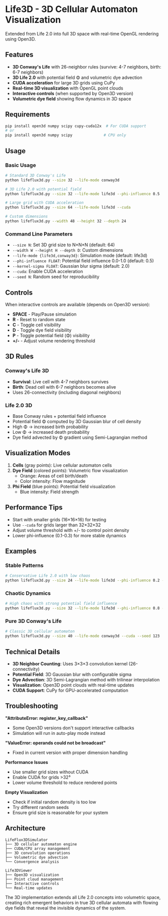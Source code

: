 # Life3D - 3D Cellular Automaton Visualization

Extended from Life 2.0 into full 3D space with real-time OpenGL rendering using Open3D.

## Features

- **3D Conway's Life** with 26-neighbor rules (survive: 4-7 neighbors, birth: 6-7 neighbors)
- **3D Life 2.0** with potential field Φ and volumetric dye advection
- **CUDA acceleration** for large 3D grids using CuPy
- **Real-time 3D visualization** with OpenGL point clouds
- **Interactive controls** (when supported by Open3D version)
- **Volumetric dye field** showing flow dynamics in 3D space

## Requirements

```bash
pip install open3d numpy scipy cupy-cuda12x  # For CUDA support
# or
pip install open3d numpy scipy              # CPU only
```

## Usage

### Basic Usage

```bash
# Standard 3D Conway's Life
python lifeflux3d.py --size 32 --life-mode conway3d

# 3D Life 2.0 with potential field
python lifeflux3d.py --size 32 --life-mode life3d --phi-influence 0.5

# Large grid with CUDA acceleration
python lifeflux3d.py --size 64 --life-mode life3d --cuda

# Custom dimensions
python lifeflux3d.py --width 48 --height 32 --depth 24
```

### Command Line Parameters

- `--size N`: Set 3D grid size to N×N×N (default: 64)
- `--width W --height H --depth D`: Custom dimensions
- `--life-mode {life3d,conway3d}`: Simulation mode (default: life3d)
- `--phi-influence FLOAT`: Potential field influence 0.0-1.0 (default: 0.5)
- `--kernel-sigma FLOAT`: Gaussian blur sigma (default: 2.0)
- `--cuda`: Enable CUDA acceleration
- `--seed N`: Random seed for reproducibility

## Controls

When interactive controls are available (depends on Open3D version):

- **SPACE** - Play/Pause simulation
- **R** - Reset to random state
- **C** - Toggle cell visibility
- **D** - Toggle dye field visibility
- **P** - Toggle potential field (Φ) visibility
- **+/-** - Adjust volume rendering threshold

## 3D Rules

### Conway's Life 3D
- **Survival**: Live cell with 4-7 neighbors survives
- **Birth**: Dead cell with 6-7 neighbors becomes alive
- Uses 26-connectivity (including diagonal neighbors)

### Life 2.0 3D
- Base Conway rules + potential field influence
- Potential field Φ computed by 3D Gaussian blur of cell density
- High Φ → increased birth probability
- Low Φ → increased death probability
- Dye field advected by Φ gradient using Semi-Lagrangian method

## Visualization Modes

1. **Cells** (gray points): Live cellular automaton cells
2. **Dye Field** (colored points): Volumetric flow visualization
   - Orange: Areas of cell birth/death
   - Color intensity: Flow magnitude
3. **Phi Field** (blue points): Potential field visualization
   - Blue intensity: Field strength

## Performance Tips

- Start with smaller grids (16×16×16) for testing
- Use `--cuda` for grids larger than 32×32×32
- Adjust volume threshold with +/- to control point density
- Lower phi-influence (0.1-0.3) for more stable dynamics

## Examples

### Stable Patterns
```bash
# Conservative Life 2.0 with low chaos
python lifeflux3d.py --size 24 --life-mode life3d --phi-influence 0.2 --seed 42
```

### Chaotic Dynamics
```bash  
# High chaos with strong potential field influence
python lifeflux3d.py --size 32 --life-mode life3d --phi-influence 0.8 --cuda
```

### Pure 3D Conway's Life
```bash
# Classic 3D cellular automaton
python lifeflux3d.py --size 40 --life-mode conway3d --cuda --seed 123
```

## Technical Details

- **3D Neighbor Counting**: Uses 3×3×3 convolution kernel (26-connectivity)
- **Potential Field**: 3D Gaussian blur with configurable sigma
- **Dye Advection**: 3D Semi-Lagrangian method with trilinear interpolation
- **Visualization**: Open3D point clouds with real-time updates
- **CUDA Support**: CuPy for GPU-accelerated computation

## Troubleshooting

**"AttributeError: register_key_callback"**
- Some Open3D versions don't support interactive callbacks
- Simulation will run in auto-play mode instead

**"ValueError: operands could not be broadcast"**  
- Fixed in current version with proper dimension handling

**Performance Issues**
- Use smaller grid sizes without CUDA
- Enable CUDA for grids >32³
- Lower volume threshold to reduce rendered points

**Empty Visualization**
- Check if initial random density is too low
- Try different random seeds
- Ensure grid size is reasonable for your system

## Architecture

```
LifeFlux3DSimulator
├── 3D cellular automaton engine
├── CUDA/CPU array management  
├── 3D convolution operations
├── Volumetric dye advection
└── Convergence analysis

Life3DViewer  
├── Open3D visualization
├── Point cloud management
├── Interactive controls
└── Real-time updates
```

The 3D implementation extends all Life 2.0 concepts into volumetric space, creating rich emergent behaviors in true 3D cellular automata with flowing dye fields that reveal the invisible dynamics of the system.